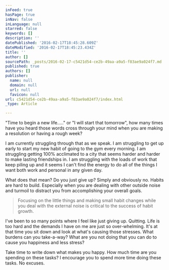 ```yaml
---
inFeed: true
hasPage: true
inNav: false
inLanguage: null
starred: false
keywords: []
description: ''
datePublished: '2016-02-17T18:45:28.609Z'
dateModified: '2016-02-17T18:45:23.434Z'
title: ''
author: []
sourcePath: _posts/2016-02-17-c5421d54-ce2b-49aa-a9a5-f83ae9a024f7.md
published: true
authors: []
publisher:
  name: null
  domain: null
  url: null
  favicon: null
url: c5421d54-ce2b-49aa-a9a5-f83ae9a024f7/index.html
_type: Article

---
```

"Time to begin a new life....." or "I will start that tomorrow", how many times have you heard those words cross through your mind when you are making a resolution or having a rough week?

I  am currently struggling through that as we speak.  I am struggling to get up early to start my new habit of going to the gym every morning.  I am struggling getting 100% acclimated to a city that seems harder and harder to make lasting friendships in.  I am struggling with the loads of work that keep piling up and it seems I can't find the energy to do all of the things I want both work and personal in any given day.

What does that mean?  Do you just give up?  Simply and obviously no.  Habits are hard to build.  Especially when you are dealing with other outside noise and turmoil to distract you from accomplishing your overall goals.  
> 
> Focusing on the little things and making small habit changes while you deal with the external noise is critical to the success of habit growth.

I've  been to so many points where I feel like just giving up.  Quitting.  Life is too hard and the demands I have on me are just so over-whelming.  It's at that time you sit down and look at what's causing those stresses.  What burdens can you take-a-way?  What are you not doing that you can do to cause you happiness and less stress?

Take time to write down what makes you happy.  How much time are you spending on these tasks?  I encourage you to spend more time doing these tasks.  No excuses.